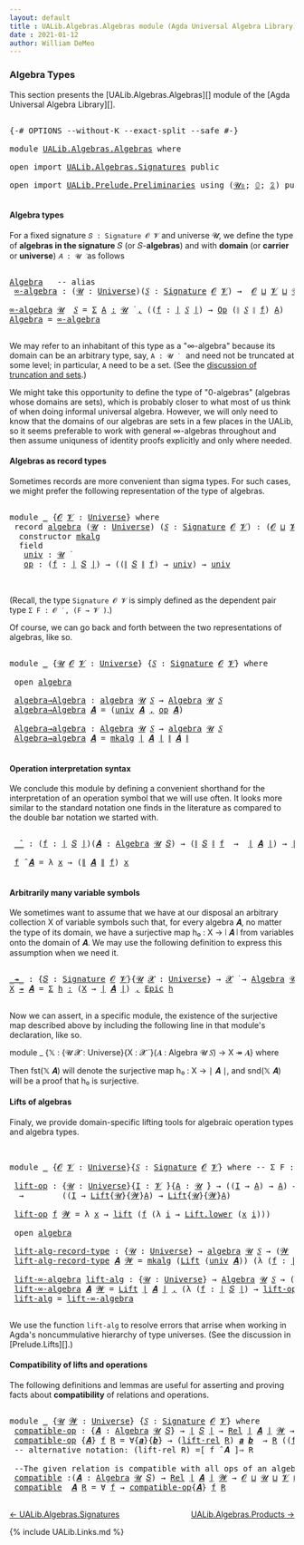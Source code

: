```yaml
---
layout: default
title : UALib.Algebras.Algebras module (Agda Universal Algebra Library)
date : 2021-01-12
author: William DeMeo
---
```


### <a id="algebra-types">Algebra Types</a>

This section presents the [UALib.Algebras.Algebras][] module of the [Agda Universal Algebra Library][].

<pre class="Agda">

<a id="302" class="Symbol">{-#</a> <a id="306" class="Keyword">OPTIONS</a> <a id="314" class="Pragma">--without-K</a> <a id="326" class="Pragma">--exact-split</a> <a id="340" class="Pragma">--safe</a> <a id="347" class="Symbol">#-}</a>

<a id="352" class="Keyword">module</a> <a id="359" href="UALib.Algebras.Algebras.html" class="Module">UALib.Algebras.Algebras</a> <a id="383" class="Keyword">where</a>

<a id="390" class="Keyword">open</a> <a id="395" class="Keyword">import</a> <a id="402" href="UALib.Algebras.Signatures.html" class="Module">UALib.Algebras.Signatures</a> <a id="428" class="Keyword">public</a>

<a id="436" class="Keyword">open</a> <a id="441" class="Keyword">import</a> <a id="448" href="UALib.Prelude.Preliminaries.html" class="Module">UALib.Prelude.Preliminaries</a> <a id="476" class="Keyword">using</a> <a id="482" class="Symbol">(</a><a id="483" href="universes.html#504" class="Primitive">𝓤₀</a><a id="485" class="Symbol">;</a> <a id="487" href="MGS-MLTT.html#712" class="Function">𝟘</a><a id="488" class="Symbol">;</a> <a id="490" href="MGS-MLTT.html#2482" class="Function">𝟚</a><a id="491" class="Symbol">)</a> <a id="493" class="Keyword">public</a>

</pre>


#### <a id="algebra-types">Algebra types</a>

For a fixed signature `𝑆 : Signature 𝓞 𝓥` and universe 𝓤, we define the type of **algebras in the signature** 𝑆 (or 𝑆-**algebras**) and with **domain** (or **carrier** or **universe**) `𝐴 : 𝓤 ̇` as follows

<pre class="Agda">

<a id="Algebra"></a><a id="781" href="UALib.Algebras.Algebras.html#781" class="Function">Algebra</a>   <a id="791" class="Comment">-- alias</a>
 <a id="∞-algebra"></a><a id="801" href="UALib.Algebras.Algebras.html#801" class="Function">∞-algebra</a> <a id="811" class="Symbol">:</a> <a id="813" class="Symbol">(</a><a id="814" href="UALib.Algebras.Algebras.html#814" class="Bound">𝓤</a> <a id="816" class="Symbol">:</a> <a id="818" href="universes.html#551" class="Postulate">Universe</a><a id="826" class="Symbol">)(</a><a id="828" href="UALib.Algebras.Algebras.html#828" class="Bound">𝑆</a> <a id="830" class="Symbol">:</a> <a id="832" href="UALib.Algebras.Signatures.html#1454" class="Function">Signature</a> <a id="842" href="universes.html#613" class="Generalizable">𝓞</a> <a id="844" href="universes.html#617" class="Generalizable">𝓥</a><a id="845" class="Symbol">)</a> <a id="847" class="Symbol">→</a>  <a id="850" href="universes.html#613" class="Generalizable">𝓞</a> <a id="852" href="Agda.Primitive.html#636" class="Primitive Operator">⊔</a> <a id="854" href="universes.html#617" class="Generalizable">𝓥</a> <a id="856" href="Agda.Primitive.html#636" class="Primitive Operator">⊔</a> <a id="858" href="UALib.Algebras.Algebras.html#814" class="Bound">𝓤</a> <a id="860" href="universes.html#527" class="Primitive Operator">⁺</a> <a id="862" href="universes.html#758" class="Function Operator">̇</a>

<a id="865" href="UALib.Algebras.Algebras.html#801" class="Function">∞-algebra</a> <a id="875" href="UALib.Algebras.Algebras.html#875" class="Bound">𝓤</a>  <a id="878" href="UALib.Algebras.Algebras.html#878" class="Bound">𝑆</a> <a id="880" class="Symbol">=</a> <a id="882" href="MGS-MLTT.html#3074" class="Function">Σ</a> <a id="884" href="UALib.Algebras.Algebras.html#884" class="Bound">A</a> <a id="886" href="MGS-MLTT.html#3074" class="Function">꞉</a> <a id="888" href="UALib.Algebras.Algebras.html#875" class="Bound">𝓤</a> <a id="890" href="universes.html#758" class="Function Operator">̇</a> <a id="892" href="MGS-MLTT.html#3074" class="Function">,</a> <a id="894" class="Symbol">((</a><a id="896" href="UALib.Algebras.Algebras.html#896" class="Bound">f</a> <a id="898" class="Symbol">:</a> <a id="900" href="UALib.Prelude.Preliminaries.html#10371" class="Function Operator">∣</a> <a id="902" href="UALib.Algebras.Algebras.html#878" class="Bound">𝑆</a> <a id="904" href="UALib.Prelude.Preliminaries.html#10371" class="Function Operator">∣</a><a id="905" class="Symbol">)</a> <a id="907" class="Symbol">→</a> <a id="909" href="UALib.Algebras.Signatures.html#822" class="Function">Op</a> <a id="912" class="Symbol">(</a><a id="913" href="UALib.Prelude.Preliminaries.html#10452" class="Function Operator">∥</a> <a id="915" href="UALib.Algebras.Algebras.html#878" class="Bound">𝑆</a> <a id="917" href="UALib.Prelude.Preliminaries.html#10452" class="Function Operator">∥</a> <a id="919" href="UALib.Algebras.Algebras.html#896" class="Bound">f</a><a id="920" class="Symbol">)</a> <a id="922" href="UALib.Algebras.Algebras.html#884" class="Bound">A</a><a id="923" class="Symbol">)</a>
<a id="925" href="UALib.Algebras.Algebras.html#781" class="Function">Algebra</a> <a id="933" class="Symbol">=</a> <a id="935" href="UALib.Algebras.Algebras.html#801" class="Function">∞-algebra</a>

</pre>

We may refer to an inhabitant of this type as a "∞-algebra" because its domain can be an arbitrary type, say, `A : 𝓤 ̇` &nbsp;&nbsp; and need not be truncated at some level; in particular, `A` need to be a set. (See the [discussion of truncation and sets](UALib.Prelude.Preliminaries.html#truncation).)

We might take this opportunity to define the type of "0-algebras" (algebras whose domains are sets), which is probably closer to what most of us think of when doing informal universal algebra.  However, we will only need to know that the domains of our algebras are sets in a few places in the UALib, so it seems preferable to work with general ∞-algebras throughout and then assume uniquness of identity proofs explicitly and only where needed.




#### <a id="algebras-as-record-types">Algebras as record types</a>

Sometimes records are more convenient than sigma types. For such cases, we might prefer the following representation of the type of algebras.

<pre class="Agda">

<a id="1937" class="Keyword">module</a> <a id="1944" href="UALib.Algebras.Algebras.html#1944" class="Module">_</a> <a id="1946" class="Symbol">{</a><a id="1947" href="UALib.Algebras.Algebras.html#1947" class="Bound">𝓞</a> <a id="1949" href="UALib.Algebras.Algebras.html#1949" class="Bound">𝓥</a> <a id="1951" class="Symbol">:</a> <a id="1953" href="universes.html#551" class="Postulate">Universe</a><a id="1961" class="Symbol">}</a> <a id="1963" class="Keyword">where</a>
 <a id="1970" class="Keyword">record</a> <a id="1977" href="UALib.Algebras.Algebras.html#1977" class="Record">algebra</a> <a id="1985" class="Symbol">(</a><a id="1986" href="UALib.Algebras.Algebras.html#1986" class="Bound">𝓤</a> <a id="1988" class="Symbol">:</a> <a id="1990" href="universes.html#551" class="Postulate">Universe</a><a id="1998" class="Symbol">)</a> <a id="2000" class="Symbol">(</a><a id="2001" href="UALib.Algebras.Algebras.html#2001" class="Bound">𝑆</a> <a id="2003" class="Symbol">:</a> <a id="2005" href="UALib.Algebras.Signatures.html#1454" class="Function">Signature</a> <a id="2015" href="UALib.Algebras.Algebras.html#1947" class="Bound">𝓞</a> <a id="2017" href="UALib.Algebras.Algebras.html#1949" class="Bound">𝓥</a><a id="2018" class="Symbol">)</a> <a id="2020" class="Symbol">:</a> <a id="2022" class="Symbol">(</a><a id="2023" href="UALib.Algebras.Algebras.html#1947" class="Bound">𝓞</a> <a id="2025" href="Agda.Primitive.html#636" class="Primitive Operator">⊔</a> <a id="2027" href="UALib.Algebras.Algebras.html#1949" class="Bound">𝓥</a> <a id="2029" href="Agda.Primitive.html#636" class="Primitive Operator">⊔</a> <a id="2031" href="UALib.Algebras.Algebras.html#1986" class="Bound">𝓤</a><a id="2032" class="Symbol">)</a> <a id="2034" href="universes.html#527" class="Primitive Operator">⁺</a> <a id="2036" href="universes.html#758" class="Function Operator">̇</a> <a id="2038" class="Keyword">where</a>
  <a id="2046" class="Keyword">constructor</a> <a id="2058" href="UALib.Algebras.Algebras.html#2058" class="InductiveConstructor">mkalg</a>
  <a id="2066" class="Keyword">field</a>
   <a id="2075" href="UALib.Algebras.Algebras.html#2075" class="Field">univ</a> <a id="2080" class="Symbol">:</a> <a id="2082" href="UALib.Algebras.Algebras.html#1986" class="Bound">𝓤</a> <a id="2084" href="universes.html#758" class="Function Operator">̇</a>
   <a id="2089" href="UALib.Algebras.Algebras.html#2089" class="Field">op</a> <a id="2092" class="Symbol">:</a> <a id="2094" class="Symbol">(</a><a id="2095" href="UALib.Algebras.Algebras.html#2095" class="Bound">f</a> <a id="2097" class="Symbol">:</a> <a id="2099" href="UALib.Prelude.Preliminaries.html#10371" class="Function Operator">∣</a> <a id="2101" href="UALib.Algebras.Algebras.html#2001" class="Bound">𝑆</a> <a id="2103" href="UALib.Prelude.Preliminaries.html#10371" class="Function Operator">∣</a><a id="2104" class="Symbol">)</a> <a id="2106" class="Symbol">→</a> <a id="2108" class="Symbol">((</a><a id="2110" href="UALib.Prelude.Preliminaries.html#10452" class="Function Operator">∥</a> <a id="2112" href="UALib.Algebras.Algebras.html#2001" class="Bound">𝑆</a> <a id="2114" href="UALib.Prelude.Preliminaries.html#10452" class="Function Operator">∥</a> <a id="2116" href="UALib.Algebras.Algebras.html#2095" class="Bound">f</a><a id="2117" class="Symbol">)</a> <a id="2119" class="Symbol">→</a> <a id="2121" href="UALib.Algebras.Algebras.html#2075" class="Field">univ</a><a id="2125" class="Symbol">)</a> <a id="2127" class="Symbol">→</a> <a id="2129" href="UALib.Algebras.Algebras.html#2075" class="Field">univ</a>


</pre>

(Recall, the type `Signature 𝓞 𝓥` is simply defined as the dependent pair type `Σ F ꞉ 𝓞 ̇ , (F → 𝓥 ̇)`.)

Of course, we can go back and forth between the two representations of algebras, like so.

<pre class="Agda">

<a id="2359" class="Keyword">module</a> <a id="2366" href="UALib.Algebras.Algebras.html#2366" class="Module">_</a> <a id="2368" class="Symbol">{</a><a id="2369" href="UALib.Algebras.Algebras.html#2369" class="Bound">𝓤</a> <a id="2371" href="UALib.Algebras.Algebras.html#2371" class="Bound">𝓞</a> <a id="2373" href="UALib.Algebras.Algebras.html#2373" class="Bound">𝓥</a> <a id="2375" class="Symbol">:</a> <a id="2377" href="universes.html#551" class="Postulate">Universe</a><a id="2385" class="Symbol">}</a> <a id="2387" class="Symbol">{</a><a id="2388" href="UALib.Algebras.Algebras.html#2388" class="Bound">𝑆</a> <a id="2390" class="Symbol">:</a> <a id="2392" href="UALib.Algebras.Signatures.html#1454" class="Function">Signature</a> <a id="2402" href="UALib.Algebras.Algebras.html#2371" class="Bound">𝓞</a> <a id="2404" href="UALib.Algebras.Algebras.html#2373" class="Bound">𝓥</a><a id="2405" class="Symbol">}</a> <a id="2407" class="Keyword">where</a>

 <a id="2415" class="Keyword">open</a> <a id="2420" href="UALib.Algebras.Algebras.html#1977" class="Module">algebra</a>

 <a id="2430" href="UALib.Algebras.Algebras.html#2430" class="Function">algebra→Algebra</a> <a id="2446" class="Symbol">:</a> <a id="2448" href="UALib.Algebras.Algebras.html#1977" class="Record">algebra</a> <a id="2456" href="UALib.Algebras.Algebras.html#2369" class="Bound">𝓤</a> <a id="2458" href="UALib.Algebras.Algebras.html#2388" class="Bound">𝑆</a> <a id="2460" class="Symbol">→</a> <a id="2462" href="UALib.Algebras.Algebras.html#781" class="Function">Algebra</a> <a id="2470" href="UALib.Algebras.Algebras.html#2369" class="Bound">𝓤</a> <a id="2472" href="UALib.Algebras.Algebras.html#2388" class="Bound">𝑆</a>
 <a id="2475" href="UALib.Algebras.Algebras.html#2430" class="Function">algebra→Algebra</a> <a id="2491" href="UALib.Algebras.Algebras.html#2491" class="Bound">𝑨</a> <a id="2493" class="Symbol">=</a> <a id="2495" class="Symbol">(</a><a id="2496" href="UALib.Algebras.Algebras.html#2075" class="Field">univ</a> <a id="2501" href="UALib.Algebras.Algebras.html#2491" class="Bound">𝑨</a> <a id="2503" href="UALib.Prelude.Preliminaries.html#5763" class="InductiveConstructor Operator">,</a> <a id="2505" href="UALib.Algebras.Algebras.html#2089" class="Field">op</a> <a id="2508" href="UALib.Algebras.Algebras.html#2491" class="Bound">𝑨</a><a id="2509" class="Symbol">)</a>

 <a id="2513" href="UALib.Algebras.Algebras.html#2513" class="Function">Algebra→algebra</a> <a id="2529" class="Symbol">:</a> <a id="2531" href="UALib.Algebras.Algebras.html#781" class="Function">Algebra</a> <a id="2539" href="UALib.Algebras.Algebras.html#2369" class="Bound">𝓤</a> <a id="2541" href="UALib.Algebras.Algebras.html#2388" class="Bound">𝑆</a> <a id="2543" class="Symbol">→</a> <a id="2545" href="UALib.Algebras.Algebras.html#1977" class="Record">algebra</a> <a id="2553" href="UALib.Algebras.Algebras.html#2369" class="Bound">𝓤</a> <a id="2555" href="UALib.Algebras.Algebras.html#2388" class="Bound">𝑆</a>
 <a id="2558" href="UALib.Algebras.Algebras.html#2513" class="Function">Algebra→algebra</a> <a id="2574" href="UALib.Algebras.Algebras.html#2574" class="Bound">𝑨</a> <a id="2576" class="Symbol">=</a> <a id="2578" href="UALib.Algebras.Algebras.html#2058" class="InductiveConstructor">mkalg</a> <a id="2584" href="UALib.Prelude.Preliminaries.html#10371" class="Function Operator">∣</a> <a id="2586" href="UALib.Algebras.Algebras.html#2574" class="Bound">𝑨</a> <a id="2588" href="UALib.Prelude.Preliminaries.html#10371" class="Function Operator">∣</a> <a id="2590" href="UALib.Prelude.Preliminaries.html#10452" class="Function Operator">∥</a> <a id="2592" href="UALib.Algebras.Algebras.html#2574" class="Bound">𝑨</a> <a id="2594" href="UALib.Prelude.Preliminaries.html#10452" class="Function Operator">∥</a>

</pre>




#### <a id="operation-interpretation-syntax">Operation interpretation syntax</a>

We conclude this module by defining a convenient shorthand for the interpretation of an operation symbol that we will use often.  It looks more similar to the standard notation one finds in the literature as compared to the double bar notation we started with.

<pre class="Agda">

 <a id="2971" href="UALib.Algebras.Algebras.html#2971" class="Function Operator">_̂_</a> <a id="2975" class="Symbol">:</a> <a id="2977" class="Symbol">(</a><a id="2978" href="UALib.Algebras.Algebras.html#2978" class="Bound">f</a> <a id="2980" class="Symbol">:</a> <a id="2982" href="UALib.Prelude.Preliminaries.html#10371" class="Function Operator">∣</a> <a id="2984" href="UALib.Algebras.Algebras.html#2388" class="Bound">𝑆</a> <a id="2986" href="UALib.Prelude.Preliminaries.html#10371" class="Function Operator">∣</a><a id="2987" class="Symbol">)(</a><a id="2989" href="UALib.Algebras.Algebras.html#2989" class="Bound">𝑨</a> <a id="2991" class="Symbol">:</a> <a id="2993" href="UALib.Algebras.Algebras.html#781" class="Function">Algebra</a> <a id="3001" href="UALib.Algebras.Algebras.html#2369" class="Bound">𝓤</a> <a id="3003" href="UALib.Algebras.Algebras.html#2388" class="Bound">𝑆</a><a id="3004" class="Symbol">)</a> <a id="3006" class="Symbol">→</a> <a id="3008" class="Symbol">(</a><a id="3009" href="UALib.Prelude.Preliminaries.html#10452" class="Function Operator">∥</a> <a id="3011" href="UALib.Algebras.Algebras.html#2388" class="Bound">𝑆</a> <a id="3013" href="UALib.Prelude.Preliminaries.html#10452" class="Function Operator">∥</a> <a id="3015" href="UALib.Algebras.Algebras.html#2978" class="Bound">f</a>  <a id="3018" class="Symbol">→</a>  <a id="3021" href="UALib.Prelude.Preliminaries.html#10371" class="Function Operator">∣</a> <a id="3023" href="UALib.Algebras.Algebras.html#2989" class="Bound">𝑨</a> <a id="3025" href="UALib.Prelude.Preliminaries.html#10371" class="Function Operator">∣</a><a id="3026" class="Symbol">)</a> <a id="3028" class="Symbol">→</a> <a id="3030" href="UALib.Prelude.Preliminaries.html#10371" class="Function Operator">∣</a> <a id="3032" href="UALib.Algebras.Algebras.html#2989" class="Bound">𝑨</a> <a id="3034" href="UALib.Prelude.Preliminaries.html#10371" class="Function Operator">∣</a>

 <a id="3038" href="UALib.Algebras.Algebras.html#3038" class="Bound">f</a> <a id="3040" href="UALib.Algebras.Algebras.html#2971" class="Function Operator">̂</a> <a id="3042" href="UALib.Algebras.Algebras.html#3042" class="Bound">𝑨</a> <a id="3044" class="Symbol">=</a> <a id="3046" class="Symbol">λ</a> <a id="3048" href="UALib.Algebras.Algebras.html#3048" class="Bound">x</a> <a id="3050" class="Symbol">→</a> <a id="3052" class="Symbol">(</a><a id="3053" href="UALib.Prelude.Preliminaries.html#10452" class="Function Operator">∥</a> <a id="3055" href="UALib.Algebras.Algebras.html#3042" class="Bound">𝑨</a> <a id="3057" href="UALib.Prelude.Preliminaries.html#10452" class="Function Operator">∥</a> <a id="3059" href="UALib.Algebras.Algebras.html#3038" class="Bound">f</a><a id="3060" class="Symbol">)</a> <a id="3062" href="UALib.Algebras.Algebras.html#3048" class="Bound">x</a>

</pre>




#### <a id="arbitrarily-many-variable-symbols">Arbitrarily many variable symbols</a>

We sometimes want to assume that we have at our disposal an arbitrary collection X of variable symbols such that, for every algebra 𝑨, no matter the type of its domain, we have a surjective map h₀ : X → ∣ 𝑨 ∣ from variables onto the domain of 𝑨.  We may use the following definition to express this assumption when we need it.

<pre class="Agda">

<a id="_↠_"></a><a id="3508" href="UALib.Algebras.Algebras.html#3508" class="Function Operator">_↠_</a> <a id="3512" class="Symbol">:</a> <a id="3514" class="Symbol">{</a><a id="3515" href="UALib.Algebras.Algebras.html#3515" class="Bound">𝑆</a> <a id="3517" class="Symbol">:</a> <a id="3519" href="UALib.Algebras.Signatures.html#1454" class="Function">Signature</a> <a id="3529" href="universes.html#613" class="Generalizable">𝓞</a> <a id="3531" href="universes.html#617" class="Generalizable">𝓥</a><a id="3532" class="Symbol">}{</a><a id="3534" href="UALib.Algebras.Algebras.html#3534" class="Bound">𝓤</a> <a id="3536" href="UALib.Algebras.Algebras.html#3536" class="Bound">𝓧</a> <a id="3538" class="Symbol">:</a> <a id="3540" href="universes.html#551" class="Postulate">Universe</a><a id="3548" class="Symbol">}</a> <a id="3550" class="Symbol">→</a> <a id="3552" href="UALib.Algebras.Algebras.html#3536" class="Bound">𝓧</a> <a id="3554" href="universes.html#758" class="Function Operator">̇</a> <a id="3556" class="Symbol">→</a> <a id="3558" href="UALib.Algebras.Algebras.html#781" class="Function">Algebra</a> <a id="3566" href="UALib.Algebras.Algebras.html#3534" class="Bound">𝓤</a> <a id="3568" href="UALib.Algebras.Algebras.html#3515" class="Bound">𝑆</a> <a id="3570" class="Symbol">→</a> <a id="3572" href="UALib.Algebras.Algebras.html#3536" class="Bound">𝓧</a> <a id="3574" href="Agda.Primitive.html#636" class="Primitive Operator">⊔</a> <a id="3576" href="UALib.Algebras.Algebras.html#3534" class="Bound">𝓤</a> <a id="3578" href="universes.html#758" class="Function Operator">̇</a>
<a id="3580" href="UALib.Algebras.Algebras.html#3580" class="Bound">X</a> <a id="3582" href="UALib.Algebras.Algebras.html#3508" class="Function Operator">↠</a> <a id="3584" href="UALib.Algebras.Algebras.html#3584" class="Bound">𝑨</a> <a id="3586" class="Symbol">=</a> <a id="3588" href="MGS-MLTT.html#3074" class="Function">Σ</a> <a id="3590" href="UALib.Algebras.Algebras.html#3590" class="Bound">h</a> <a id="3592" href="MGS-MLTT.html#3074" class="Function">꞉</a> <a id="3594" class="Symbol">(</a><a id="3595" href="UALib.Algebras.Algebras.html#3580" class="Bound">X</a> <a id="3597" class="Symbol">→</a> <a id="3599" href="UALib.Prelude.Preliminaries.html#10371" class="Function Operator">∣</a> <a id="3601" href="UALib.Algebras.Algebras.html#3584" class="Bound">𝑨</a> <a id="3603" href="UALib.Prelude.Preliminaries.html#10371" class="Function Operator">∣</a><a id="3604" class="Symbol">)</a> <a id="3606" href="MGS-MLTT.html#3074" class="Function">,</a> <a id="3608" href="UALib.Prelude.Inverses.html#2388" class="Function">Epic</a> <a id="3613" href="UALib.Algebras.Algebras.html#3590" class="Bound">h</a>

</pre>

Now we can assert, in a specific module, the existence of the surjective map described above by including the following line in that module's declaration, like so.

module _ {𝕏 : {𝓤 𝓧 : Universe}{X : 𝓧 ̇ }(𝑨 : Algebra 𝓤 𝑆) → X ↠ 𝑨} where

Then fst(𝕏 𝑨) will denote the surjective map h₀ : X → ∣ 𝑨 ∣, and snd(𝕏 𝑨) will be a proof that h₀ is surjective.




#### <a id="lifts-of-algebras">Lifts of algebras</a>

Finaly, we provide domain-specific lifting tools for algebraic operation types and algebra types.
<pre class="Agda">


<a id="4151" class="Keyword">module</a> <a id="4158" href="UALib.Algebras.Algebras.html#4158" class="Module">_</a> <a id="4160" class="Symbol">{</a><a id="4161" href="UALib.Algebras.Algebras.html#4161" class="Bound">𝓞</a> <a id="4163" href="UALib.Algebras.Algebras.html#4163" class="Bound">𝓥</a> <a id="4165" class="Symbol">:</a> <a id="4167" href="universes.html#551" class="Postulate">Universe</a><a id="4175" class="Symbol">}{</a><a id="4177" href="UALib.Algebras.Algebras.html#4177" class="Bound">𝑆</a> <a id="4179" class="Symbol">:</a> <a id="4181" href="UALib.Algebras.Signatures.html#1454" class="Function">Signature</a> <a id="4191" href="UALib.Algebras.Algebras.html#4161" class="Bound">𝓞</a> <a id="4193" href="UALib.Algebras.Algebras.html#4163" class="Bound">𝓥</a><a id="4194" class="Symbol">}</a> <a id="4196" class="Keyword">where</a> <a id="4202" class="Comment">-- Σ F ꞉ 𝓞 ̇ , ( F → 𝓥 ̇)} where</a>

 <a id="4237" href="UALib.Algebras.Algebras.html#4237" class="Function">lift-op</a> <a id="4245" class="Symbol">:</a> <a id="4247" class="Symbol">{</a><a id="4248" href="UALib.Algebras.Algebras.html#4248" class="Bound">𝓤</a> <a id="4250" class="Symbol">:</a> <a id="4252" href="universes.html#551" class="Postulate">Universe</a><a id="4260" class="Symbol">}{</a><a id="4262" href="UALib.Algebras.Algebras.html#4262" class="Bound">I</a> <a id="4264" class="Symbol">:</a> <a id="4266" href="UALib.Algebras.Algebras.html#4163" class="Bound">𝓥</a> <a id="4268" href="universes.html#758" class="Function Operator">̇</a><a id="4269" class="Symbol">}{</a><a id="4271" href="UALib.Algebras.Algebras.html#4271" class="Bound">A</a> <a id="4273" class="Symbol">:</a> <a id="4275" href="UALib.Algebras.Algebras.html#4248" class="Bound">𝓤</a> <a id="4277" href="universes.html#758" class="Function Operator">̇</a><a id="4278" class="Symbol">}</a> <a id="4280" class="Symbol">→</a> <a id="4282" class="Symbol">((</a><a id="4284" href="UALib.Algebras.Algebras.html#4262" class="Bound">I</a> <a id="4286" class="Symbol">→</a> <a id="4288" href="UALib.Algebras.Algebras.html#4271" class="Bound">A</a><a id="4289" class="Symbol">)</a> <a id="4291" class="Symbol">→</a> <a id="4293" href="UALib.Algebras.Algebras.html#4271" class="Bound">A</a><a id="4294" class="Symbol">)</a> <a id="4296" class="Symbol">→</a> <a id="4298" class="Symbol">(</a><a id="4299" href="UALib.Algebras.Algebras.html#4299" class="Bound">𝓦</a> <a id="4301" class="Symbol">:</a> <a id="4303" href="universes.html#551" class="Postulate">Universe</a><a id="4311" class="Symbol">)</a>
  <a id="4315" class="Symbol">→</a>        <a id="4324" class="Symbol">((</a><a id="4326" href="UALib.Algebras.Algebras.html#4262" class="Bound">I</a> <a id="4328" class="Symbol">→</a> <a id="4330" href="UALib.Prelude.Lifts.html#2430" class="Record">Lift</a><a id="4334" class="Symbol">{</a><a id="4335" href="UALib.Algebras.Algebras.html#4248" class="Bound">𝓤</a><a id="4336" class="Symbol">}{</a><a id="4338" href="UALib.Algebras.Algebras.html#4299" class="Bound">𝓦</a><a id="4339" class="Symbol">}</a><a id="4340" href="UALib.Algebras.Algebras.html#4271" class="Bound">A</a><a id="4341" class="Symbol">)</a> <a id="4343" class="Symbol">→</a> <a id="4345" href="UALib.Prelude.Lifts.html#2430" class="Record">Lift</a><a id="4349" class="Symbol">{</a><a id="4350" href="UALib.Algebras.Algebras.html#4248" class="Bound">𝓤</a><a id="4351" class="Symbol">}{</a><a id="4353" href="UALib.Algebras.Algebras.html#4299" class="Bound">𝓦</a><a id="4354" class="Symbol">}</a><a id="4355" href="UALib.Algebras.Algebras.html#4271" class="Bound">A</a><a id="4356" class="Symbol">)</a>

 <a id="4360" href="UALib.Algebras.Algebras.html#4237" class="Function">lift-op</a> <a id="4368" href="UALib.Algebras.Algebras.html#4368" class="Bound">f</a> <a id="4370" href="UALib.Algebras.Algebras.html#4370" class="Bound">𝓦</a> <a id="4372" class="Symbol">=</a> <a id="4374" class="Symbol">λ</a> <a id="4376" href="UALib.Algebras.Algebras.html#4376" class="Bound">x</a> <a id="4378" class="Symbol">→</a> <a id="4380" href="UALib.Prelude.Lifts.html#2492" class="InductiveConstructor">lift</a> <a id="4385" class="Symbol">(</a><a id="4386" href="UALib.Algebras.Algebras.html#4368" class="Bound">f</a> <a id="4388" class="Symbol">(λ</a> <a id="4391" href="UALib.Algebras.Algebras.html#4391" class="Bound">i</a> <a id="4393" class="Symbol">→</a> <a id="4395" href="UALib.Prelude.Lifts.html#2504" class="Field">Lift.lower</a> <a id="4406" class="Symbol">(</a><a id="4407" href="UALib.Algebras.Algebras.html#4376" class="Bound">x</a> <a id="4409" href="UALib.Algebras.Algebras.html#4391" class="Bound">i</a><a id="4410" class="Symbol">)))</a>

 <a id="4416" class="Keyword">open</a> <a id="4421" href="UALib.Algebras.Algebras.html#1977" class="Module">algebra</a>

 <a id="4431" href="UALib.Algebras.Algebras.html#4431" class="Function">lift-alg-record-type</a> <a id="4452" class="Symbol">:</a> <a id="4454" class="Symbol">{</a><a id="4455" href="UALib.Algebras.Algebras.html#4455" class="Bound">𝓤</a> <a id="4457" class="Symbol">:</a> <a id="4459" href="universes.html#551" class="Postulate">Universe</a><a id="4467" class="Symbol">}</a> <a id="4469" class="Symbol">→</a> <a id="4471" href="UALib.Algebras.Algebras.html#1977" class="Record">algebra</a> <a id="4479" href="UALib.Algebras.Algebras.html#4455" class="Bound">𝓤</a> <a id="4481" href="UALib.Algebras.Algebras.html#4177" class="Bound">𝑆</a> <a id="4483" class="Symbol">→</a> <a id="4485" class="Symbol">(</a><a id="4486" href="UALib.Algebras.Algebras.html#4486" class="Bound">𝓦</a> <a id="4488" class="Symbol">:</a> <a id="4490" href="universes.html#551" class="Postulate">Universe</a><a id="4498" class="Symbol">)</a> <a id="4500" class="Symbol">→</a> <a id="4502" href="UALib.Algebras.Algebras.html#1977" class="Record">algebra</a> <a id="4510" class="Symbol">(</a><a id="4511" href="UALib.Algebras.Algebras.html#4455" class="Bound">𝓤</a> <a id="4513" href="Agda.Primitive.html#636" class="Primitive Operator">⊔</a> <a id="4515" href="UALib.Algebras.Algebras.html#4486" class="Bound">𝓦</a><a id="4516" class="Symbol">)</a> <a id="4518" href="UALib.Algebras.Algebras.html#4177" class="Bound">𝑆</a>
 <a id="4521" href="UALib.Algebras.Algebras.html#4431" class="Function">lift-alg-record-type</a> <a id="4542" href="UALib.Algebras.Algebras.html#4542" class="Bound">𝑨</a> <a id="4544" href="UALib.Algebras.Algebras.html#4544" class="Bound">𝓦</a> <a id="4546" class="Symbol">=</a> <a id="4548" href="UALib.Algebras.Algebras.html#2058" class="InductiveConstructor">mkalg</a> <a id="4554" class="Symbol">(</a><a id="4555" href="UALib.Prelude.Lifts.html#2430" class="Record">Lift</a> <a id="4560" class="Symbol">(</a><a id="4561" href="UALib.Algebras.Algebras.html#2075" class="Field">univ</a> <a id="4566" href="UALib.Algebras.Algebras.html#4542" class="Bound">𝑨</a><a id="4567" class="Symbol">))</a> <a id="4570" class="Symbol">(λ</a> <a id="4573" class="Symbol">(</a><a id="4574" href="UALib.Algebras.Algebras.html#4574" class="Bound">f</a> <a id="4576" class="Symbol">:</a> <a id="4578" href="UALib.Prelude.Preliminaries.html#10371" class="Function Operator">∣</a> <a id="4580" href="UALib.Algebras.Algebras.html#4177" class="Bound">𝑆</a> <a id="4582" href="UALib.Prelude.Preliminaries.html#10371" class="Function Operator">∣</a><a id="4583" class="Symbol">)</a> <a id="4585" class="Symbol">→</a> <a id="4587" href="UALib.Algebras.Algebras.html#4237" class="Function">lift-op</a> <a id="4595" class="Symbol">((</a><a id="4597" href="UALib.Algebras.Algebras.html#2089" class="Field">op</a> <a id="4600" href="UALib.Algebras.Algebras.html#4542" class="Bound">𝑨</a><a id="4601" class="Symbol">)</a> <a id="4603" href="UALib.Algebras.Algebras.html#4574" class="Bound">f</a><a id="4604" class="Symbol">)</a> <a id="4606" href="UALib.Algebras.Algebras.html#4544" class="Bound">𝓦</a><a id="4607" class="Symbol">)</a>

 <a id="4611" href="UALib.Algebras.Algebras.html#4611" class="Function">lift-∞-algebra</a> <a id="4626" href="UALib.Algebras.Algebras.html#4626" class="Function">lift-alg</a> <a id="4635" class="Symbol">:</a> <a id="4637" class="Symbol">{</a><a id="4638" href="UALib.Algebras.Algebras.html#4638" class="Bound">𝓤</a> <a id="4640" class="Symbol">:</a> <a id="4642" href="universes.html#551" class="Postulate">Universe</a><a id="4650" class="Symbol">}</a> <a id="4652" class="Symbol">→</a> <a id="4654" href="UALib.Algebras.Algebras.html#781" class="Function">Algebra</a> <a id="4662" href="UALib.Algebras.Algebras.html#4638" class="Bound">𝓤</a> <a id="4664" href="UALib.Algebras.Algebras.html#4177" class="Bound">𝑆</a> <a id="4666" class="Symbol">→</a> <a id="4668" class="Symbol">(</a><a id="4669" href="UALib.Algebras.Algebras.html#4669" class="Bound">𝓦</a> <a id="4671" class="Symbol">:</a> <a id="4673" href="universes.html#551" class="Postulate">Universe</a><a id="4681" class="Symbol">)</a> <a id="4683" class="Symbol">→</a> <a id="4685" href="UALib.Algebras.Algebras.html#781" class="Function">Algebra</a> <a id="4693" class="Symbol">(</a><a id="4694" href="UALib.Algebras.Algebras.html#4638" class="Bound">𝓤</a> <a id="4696" href="Agda.Primitive.html#636" class="Primitive Operator">⊔</a> <a id="4698" href="UALib.Algebras.Algebras.html#4669" class="Bound">𝓦</a><a id="4699" class="Symbol">)</a> <a id="4701" href="UALib.Algebras.Algebras.html#4177" class="Bound">𝑆</a>
 <a id="4704" href="UALib.Algebras.Algebras.html#4611" class="Function">lift-∞-algebra</a> <a id="4719" href="UALib.Algebras.Algebras.html#4719" class="Bound">𝑨</a> <a id="4721" href="UALib.Algebras.Algebras.html#4721" class="Bound">𝓦</a> <a id="4723" class="Symbol">=</a> <a id="4725" href="UALib.Prelude.Lifts.html#2430" class="Record">Lift</a> <a id="4730" href="UALib.Prelude.Preliminaries.html#10371" class="Function Operator">∣</a> <a id="4732" href="UALib.Algebras.Algebras.html#4719" class="Bound">𝑨</a> <a id="4734" href="UALib.Prelude.Preliminaries.html#10371" class="Function Operator">∣</a> <a id="4736" href="UALib.Prelude.Preliminaries.html#5763" class="InductiveConstructor Operator">,</a> <a id="4738" class="Symbol">(λ</a> <a id="4741" class="Symbol">(</a><a id="4742" href="UALib.Algebras.Algebras.html#4742" class="Bound">f</a> <a id="4744" class="Symbol">:</a> <a id="4746" href="UALib.Prelude.Preliminaries.html#10371" class="Function Operator">∣</a> <a id="4748" href="UALib.Algebras.Algebras.html#4177" class="Bound">𝑆</a> <a id="4750" href="UALib.Prelude.Preliminaries.html#10371" class="Function Operator">∣</a><a id="4751" class="Symbol">)</a> <a id="4753" class="Symbol">→</a> <a id="4755" href="UALib.Algebras.Algebras.html#4237" class="Function">lift-op</a> <a id="4763" class="Symbol">(</a><a id="4764" href="UALib.Prelude.Preliminaries.html#10452" class="Function Operator">∥</a> <a id="4766" href="UALib.Algebras.Algebras.html#4719" class="Bound">𝑨</a> <a id="4768" href="UALib.Prelude.Preliminaries.html#10452" class="Function Operator">∥</a> <a id="4770" href="UALib.Algebras.Algebras.html#4742" class="Bound">f</a><a id="4771" class="Symbol">)</a> <a id="4773" href="UALib.Algebras.Algebras.html#4721" class="Bound">𝓦</a><a id="4774" class="Symbol">)</a>
 <a id="4777" href="UALib.Algebras.Algebras.html#4626" class="Function">lift-alg</a> <a id="4786" class="Symbol">=</a> <a id="4788" href="UALib.Algebras.Algebras.html#4611" class="Function">lift-∞-algebra</a>

</pre>

We use the function `lift-alg` to resolve errors that arrise when working in Agda's noncummulative hierarchy of type universes. (See the discussion in [Prelude.Lifts][].)




#### <a id="compatibility-of-lifts-and-operations">Compatibility of lifts and operations</a>

The following definitions and lemmas are useful for asserting and proving facts about **compatibility** of relations and operations.

<pre class="Agda">

<a id="5233" class="Keyword">module</a> <a id="5240" href="UALib.Algebras.Algebras.html#5240" class="Module">_</a> <a id="5242" class="Symbol">{</a><a id="5243" href="UALib.Algebras.Algebras.html#5243" class="Bound">𝓤</a> <a id="5245" href="UALib.Algebras.Algebras.html#5245" class="Bound">𝓦</a> <a id="5247" class="Symbol">:</a> <a id="5249" href="universes.html#551" class="Postulate">Universe</a><a id="5257" class="Symbol">}</a> <a id="5259" class="Symbol">{</a><a id="5260" href="UALib.Algebras.Algebras.html#5260" class="Bound">𝑆</a> <a id="5262" class="Symbol">:</a> <a id="5264" href="UALib.Algebras.Signatures.html#1454" class="Function">Signature</a> <a id="5274" href="universes.html#613" class="Generalizable">𝓞</a> <a id="5276" href="universes.html#617" class="Generalizable">𝓥</a><a id="5277" class="Symbol">}</a> <a id="5279" class="Keyword">where</a>
 <a id="5286" href="UALib.Algebras.Algebras.html#5286" class="Function">compatible-op</a> <a id="5300" class="Symbol">:</a> <a id="5302" class="Symbol">{</a><a id="5303" href="UALib.Algebras.Algebras.html#5303" class="Bound">𝑨</a> <a id="5305" class="Symbol">:</a> <a id="5307" href="UALib.Algebras.Algebras.html#781" class="Function">Algebra</a> <a id="5315" href="UALib.Algebras.Algebras.html#5243" class="Bound">𝓤</a> <a id="5317" href="UALib.Algebras.Algebras.html#5260" class="Bound">𝑆</a><a id="5318" class="Symbol">}</a> <a id="5320" class="Symbol">→</a> <a id="5322" href="UALib.Prelude.Preliminaries.html#10371" class="Function Operator">∣</a> <a id="5324" href="UALib.Algebras.Algebras.html#5260" class="Bound">𝑆</a> <a id="5326" href="UALib.Prelude.Preliminaries.html#10371" class="Function Operator">∣</a> <a id="5328" class="Symbol">→</a> <a id="5330" href="UALib.Relations.Binary.html#1507" class="Function">Rel</a> <a id="5334" href="UALib.Prelude.Preliminaries.html#10371" class="Function Operator">∣</a> <a id="5336" href="UALib.Algebras.Algebras.html#5303" class="Bound">𝑨</a> <a id="5338" href="UALib.Prelude.Preliminaries.html#10371" class="Function Operator">∣</a> <a id="5340" href="UALib.Algebras.Algebras.html#5245" class="Bound">𝓦</a> <a id="5342" class="Symbol">→</a> <a id="5344" href="UALib.Algebras.Algebras.html#5243" class="Bound">𝓤</a> <a id="5346" href="Agda.Primitive.html#636" class="Primitive Operator">⊔</a> <a id="5348" href="UALib.Algebras.Algebras.html#5276" class="Bound">𝓥</a> <a id="5350" href="Agda.Primitive.html#636" class="Primitive Operator">⊔</a> <a id="5352" href="UALib.Algebras.Algebras.html#5245" class="Bound">𝓦</a> <a id="5354" href="universes.html#758" class="Function Operator">̇</a>
 <a id="5357" href="UALib.Algebras.Algebras.html#5286" class="Function">compatible-op</a> <a id="5371" class="Symbol">{</a><a id="5372" href="UALib.Algebras.Algebras.html#5372" class="Bound">𝑨</a><a id="5373" class="Symbol">}</a> <a id="5375" href="UALib.Algebras.Algebras.html#5375" class="Bound">f</a> <a id="5377" href="UALib.Algebras.Algebras.html#5377" class="Bound">R</a> <a id="5379" class="Symbol">=</a> <a id="5381" class="Symbol">∀{</a><a id="5383" href="UALib.Algebras.Algebras.html#5383" class="Bound">𝒂</a><a id="5384" class="Symbol">}{</a><a id="5386" href="UALib.Algebras.Algebras.html#5386" class="Bound">𝒃</a><a id="5387" class="Symbol">}</a> <a id="5389" class="Symbol">→</a> <a id="5391" class="Symbol">(</a><a id="5392" href="UALib.Relations.Quotients.html#5785" class="Function">lift-rel</a> <a id="5401" href="UALib.Algebras.Algebras.html#5377" class="Bound">R</a><a id="5402" class="Symbol">)</a> <a id="5404" href="UALib.Algebras.Algebras.html#5383" class="Bound">𝒂</a> <a id="5406" href="UALib.Algebras.Algebras.html#5386" class="Bound">𝒃</a>  <a id="5409" class="Symbol">→</a> <a id="5411" href="UALib.Algebras.Algebras.html#5377" class="Bound">R</a> <a id="5413" class="Symbol">((</a><a id="5415" href="UALib.Algebras.Algebras.html#5375" class="Bound">f</a> <a id="5417" href="UALib.Algebras.Algebras.html#2971" class="Function Operator">̂</a> <a id="5419" href="UALib.Algebras.Algebras.html#5372" class="Bound">𝑨</a><a id="5420" class="Symbol">)</a> <a id="5422" href="UALib.Algebras.Algebras.html#5383" class="Bound">𝒂</a><a id="5423" class="Symbol">)</a> <a id="5425" class="Symbol">((</a><a id="5427" href="UALib.Algebras.Algebras.html#5375" class="Bound">f</a> <a id="5429" href="UALib.Algebras.Algebras.html#2971" class="Function Operator">̂</a> <a id="5431" href="UALib.Algebras.Algebras.html#5372" class="Bound">𝑨</a><a id="5432" class="Symbol">)</a> <a id="5434" href="UALib.Algebras.Algebras.html#5386" class="Bound">𝒃</a><a id="5435" class="Symbol">)</a>
 <a id="5438" class="Comment">-- alternative notation: (lift-rel R) =[ f ̂ 𝑨 ]⇒ R</a>

 <a id="5492" class="Comment">--The given relation is compatible with all ops of an algebra.</a>
 <a id="5556" href="UALib.Algebras.Algebras.html#5556" class="Function">compatible</a> <a id="5567" class="Symbol">:(</a><a id="5569" href="UALib.Algebras.Algebras.html#5569" class="Bound">𝑨</a> <a id="5571" class="Symbol">:</a> <a id="5573" href="UALib.Algebras.Algebras.html#781" class="Function">Algebra</a> <a id="5581" href="UALib.Algebras.Algebras.html#5243" class="Bound">𝓤</a> <a id="5583" href="UALib.Algebras.Algebras.html#5260" class="Bound">𝑆</a><a id="5584" class="Symbol">)</a> <a id="5586" class="Symbol">→</a> <a id="5588" href="UALib.Relations.Binary.html#1507" class="Function">Rel</a> <a id="5592" href="UALib.Prelude.Preliminaries.html#10371" class="Function Operator">∣</a> <a id="5594" href="UALib.Algebras.Algebras.html#5569" class="Bound">𝑨</a> <a id="5596" href="UALib.Prelude.Preliminaries.html#10371" class="Function Operator">∣</a> <a id="5598" href="UALib.Algebras.Algebras.html#5245" class="Bound">𝓦</a> <a id="5600" class="Symbol">→</a> <a id="5602" href="UALib.Algebras.Algebras.html#5274" class="Bound">𝓞</a> <a id="5604" href="Agda.Primitive.html#636" class="Primitive Operator">⊔</a> <a id="5606" href="UALib.Algebras.Algebras.html#5243" class="Bound">𝓤</a> <a id="5608" href="Agda.Primitive.html#636" class="Primitive Operator">⊔</a> <a id="5610" href="UALib.Algebras.Algebras.html#5276" class="Bound">𝓥</a> <a id="5612" href="Agda.Primitive.html#636" class="Primitive Operator">⊔</a> <a id="5614" href="UALib.Algebras.Algebras.html#5245" class="Bound">𝓦</a> <a id="5616" href="universes.html#758" class="Function Operator">̇</a>
 <a id="5619" href="UALib.Algebras.Algebras.html#5556" class="Function">compatible</a>  <a id="5631" href="UALib.Algebras.Algebras.html#5631" class="Bound">𝑨</a> <a id="5633" href="UALib.Algebras.Algebras.html#5633" class="Bound">R</a> <a id="5635" class="Symbol">=</a> <a id="5637" class="Symbol">∀</a> <a id="5639" href="UALib.Algebras.Algebras.html#5639" class="Bound">f</a> <a id="5641" class="Symbol">→</a> <a id="5643" href="UALib.Algebras.Algebras.html#5286" class="Function">compatible-op</a><a id="5656" class="Symbol">{</a><a id="5657" href="UALib.Algebras.Algebras.html#5631" class="Bound">𝑨</a><a id="5658" class="Symbol">}</a> <a id="5660" href="UALib.Algebras.Algebras.html#5639" class="Bound">f</a> <a id="5662" href="UALib.Algebras.Algebras.html#5633" class="Bound">R</a>

</pre>

[← UALib.Algebras.Signatures](UALib.Algebras.Signatures.html)
<span style="float:right;">[UALib.Algebras.Products →](UALib.Algebras.Products.html)</span>


{% include UALib.Links.md %}
